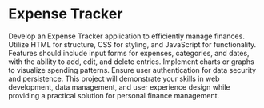 # Expense Tracker

Develop an Expense Tracker application to efficiently manage finances.
Utilize HTML for structure, CSS for styling, and JavaScript for
functionality. Features should include input forms for expenses,
categories, and dates, with the ability to add, edit, and delete entries.
Implement charts or graphs to visualize spending patterns. Ensure user
authentication for data security and persistence. This project will
demonstrate your skills in web development, data management, and
user experience design while providing a practical solution for personal
finance management.
